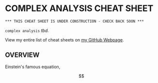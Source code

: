 # COMPLEX ANALYSIS CHEAT SHEET

```txt
*** THIS CHEAT SHEET IS UNDER CONSTRUCTION - CHECK BACK SOON ***
```

`complex analysis` _tbd._

View my entire list of cheat sheets on
[my GitHub Webpage](https://jeffdecola.github.io/my-cheat-sheets/).

## OVERVIEW

Einstein's famous equation,

<p align="center"><img alt="$$&#10;E=mc^2&#10;$$" src="svgs/3abb8c75967ebfdd6439c56912f3d75a.svg" align="middle" width="62.901135pt" height="14.175084pt"/></p>
